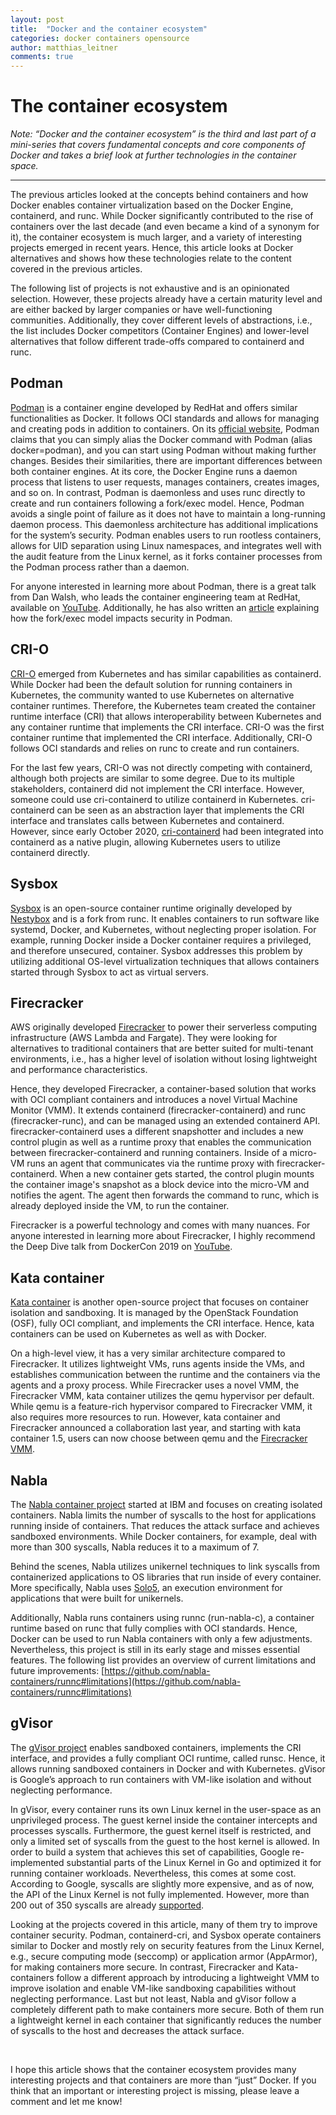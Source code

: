 ```yaml
---
layout: post
title:  "Docker and the container ecosystem"
categories: docker containers opensource
author: matthias_leitner
comments: true
---
```


# The container ecosystem 

_Note: “Docker and the container ecosystem” is the third and last part of a mini-series that covers fundamental concepts and core components of Docker and takes a brief look at further technologies in the container space._

****

The previous articles looked at the concepts behind containers and how Docker enables container virtualization based on the Docker Engine, containerd, and runc. While Docker significantly contributed to the rise of containers over the last decade (and even became a kind of a synonym for it), the container ecosystem is much larger, and a variety of interesting projects emerged in recent years. Hence, this article looks at Docker alternatives and shows how these technologies relate to the content covered in the previous articles.

The following list of projects is not exhaustive and is an opinionated selection. However, these projects already have a certain maturity level and are either backed by larger companies or have well-functioning communities. Additionally, they cover different levels of abstractions, i.e., the list includes Docker competitors (Container Engines) and lower-level alternatives that follow different trade-offs compared to containerd and runc.

## Podman
[Podman](https://podman.io/) is a container engine developed by RedHat and offers similar functionalities as Docker. It follows OCI standards and allows for managing and creating pods in addition to containers. On its [official website](https://docs.podman.io/en/latest/), Podman claims that you can simply alias the Docker command with Podman (alias docker=podman), and you can start using Podman without making further changes. Besides their similarities, there are important differences between both container engines. At its core, the Docker Engine runs a daemon process that listens to user requests, manages containers, creates images, and so on. In contrast, Podman is daemonless and uses runc directly to create and run containers following a fork/exec model. Hence, Podman avoids a single point of failure as it does not have to maintain a long-running daemon process. This daemonless architecture has additional implications for the system’s security. Podman enables users to run rootless containers, allows for UID separation using Linux namespaces, and integrates well with the audit feature from the Linux kernel, as it forks container processes from the Podman process rather than a daemon.

For anyone interested in learning more about Podman, there is a great talk from Dan Walsh, who leads the container engineering team at RedHat, available on [YouTube](https://www.youtube.com/watch?v=N0hSn5EwW8w). Additionally, he has also written an [article](https://opensource.com/article/18/10/podman-more-secure-way-run-containers) explaining how the fork/exec model impacts security in Podman.

## CRI-O
[CRI-O](https://cri-o.io/) emerged from Kubernetes and has similar capabilities as containerd. While Docker had been the default solution for running containers in Kubernetes, the community wanted to use Kubernetes on alternative container runtimes. Therefore, the Kubernetes team created the container runtime interface (CRI) that allows interoperability between Kubernetes and any container runtime that implements the CRI interface. CRI-O was the first container runtime that implemented the CRI interface. Additionally, CRI-O follows OCI standards and relies on runc to create and run containers.

For the last few years, CRI-O was not directly competing with containerd, although both projects are similar to some degree. Due to its multiple stakeholders, containerd did not implement the CRI interface. However, someone could use cri-containerd to utilize containerd in Kubernetes. cri-containerd can be seen as an abstraction layer that implements the CRI interface and translates calls between Kubernetes and containerd. However, since early October 2020, [cri-containerd](https://github.com/containerd/cri) had been integrated into containerd as a native plugin, allowing Kubernetes users to utilize containerd directly.

## Sysbox
[Sysbox](https://github.com/nestybox/sysbox) is an open-source container runtime originally developed by [Nestybox](https://www.nestybox.com/) and is a fork from runc. It enables containers to run software like systemd, Docker, and Kubernetes, without neglecting proper isolation. For example, running Docker inside a Docker container requires a privileged, and therefore unsecured, container. Sysbox addresses this problem by utilizing additional OS-level virtualization techniques that allows containers started through Sysbox to act as virtual servers.

## Firecracker
AWS originally developed [Firecracker](https://firecracker-microvm.github.io/) to power their serverless computing infrastructure (AWS Lambda and Fargate). They were looking for alternatives to traditional containers that are better suited for multi-tenant environments, i.e., has a higher level of isolation without losing lightweight and performance characteristics.

Hence, they developed Firecracker, a container-based solution that works with OCI compliant containers and introduces a novel Virtual Machine Monitor (VMM). It extends containerd (firecracker-containerd) and runc (firecracker-runc), and can be managed using an extended containerd API. firecracker-containerd uses a different snapshotter and includes a new control plugin as well as a runtime proxy that enables the communication between firecracker-containerd and running containers. Inside of a micro-VM runs an agent that communicates via the runtime proxy with firecracker-containerd. When a new container gets started, the control plugin mounts the container image's snapshot as a block device into the micro-VM and notifies the agent. The agent then forwards the command to runc, which is already deployed inside the VM, to run the container.

Firecracker is a powerful technology and comes with many nuances. For anyone interested in learning more about Firecracker, I highly recommend the Deep Dive talk from DockerCon 2019 on [YouTube](https://www.youtube.com/watch?v=0wEiizErKZw).

## Kata container
[Kata container](https://katacontainers.io/) is another open-source project that focuses on container isolation and sandboxing. It is managed by the OpenStack Foundation (OSF), fully OCI compliant, and implements the CRI interface. Hence, kata containers can be used on Kubernetes as well as with Docker.

On a high-level view, it has a very similar architecture compared to Firecracker. It utilizes lightweight VMs, runs agents inside the VMs, and establishes communication between the runtime and the containers via the agents and a proxy process. While Firecracker uses a novel VMM, the Firecracker VMM, kata container utilizes the qemu hypervisor per default. While qemu is a feature-rich hypervisor compared to Firecracker VMM, it also requires more resources to run. However, kata container and Firecracker announced a collaboration last year, and starting with kata container 1.5, users can now choose between qemu and the [Firecracker VMM](https://aws.amazon.com/blogs/opensource/kata-containers-1-5-firecracker-support/).

## Nabla
The [Nabla container project](https://nabla-containers.github.io/) started at IBM and focuses on creating isolated containers. Nabla limits the number of syscalls to the host for applications running inside of containers. That reduces the attack surface and achieves sandboxed environments. While Docker containers, for example, deal with more than 300 syscalls, Nabla reduces it to a maximum of 7.

Behind the scenes, Nabla utilizes unikernel techniques to link syscalls from containerized applications to OS libraries that run inside of every container. More specifically, Nabla uses [Solo5](https://github.com/Solo5/solo5), an execution environment for applications that were built for unikernels.

Additionally, Nabla runs containers using runnc (run-nabla-c), a container runtime based on runc that fully complies with OCI standards. Hence, Docker can be used to run Nabla containers with only a few adjustments. Nevertheless, this project is still in its early stage and misses essential features. The following list provides an overview of current limitations and future improvements: [https://github.com/nabla-containers/runnc#limitations](https://github.com/nabla-containers/runnc#limitations)

## gVisor
The [gVisor project](https://github.com/google/gvisor) enables sandboxed containers, implements the CRI interface, and provides a fully compliant OCI runtime, called runsc. Hence, it allows running sandboxed containers in Docker and with Kubernetes. gVisor is Google’s approach to run containers with VM-like isolation and without neglecting performance.

In gVisor, every container runs its own Linux kernel in the user-space as an unprivileged process. The guest kernel inside the container intercepts and processes syscalls. Furthermore, the guest kernel itself is restricted, and only a limited set of syscalls from the guest to the host kernel is allowed. In order to build a system that achieves this set of capabilities, Google re-implemented substantial parts of the Linux Kernel in Go and optimized it for running container workloads. Nevertheless, this comes at some cost. According to Google, syscalls are slightly more expensive, and as of now, the API of the Linux Kernel is not fully implemented. However, more than 200 out of 350 syscalls are already [supported](https://gvisor.dev/blog/2019/11/18/gvisor-security-basics-part-1/).

Looking at the projects covered in this article, many of them try to improve container security. Podman, containerd-cri, and Sysbox operate containers similar to Docker and mostly rely on security features from the Linux Kernel, e.g., secure computing mode (seccomp) or application armor (AppArmor), for making containers more secure. In contrast, Firecracker and Kata-containers follow a different approach by introducing a lightweight VMM to improve isolation and enable VM-like sandboxing capabilities without neglecting performance. Last but not least, Nabla and gVisor follow a completely different path to make containers more secure. Both of them run a lightweight kernel in each container that significantly reduces the number of syscalls to the host and decreases the attack surface.

&nbsp;

I hope this article shows that the container ecosystem provides many interesting projects and that containers are more than “just” Docker. If you think that an important or interesting project is missing, please leave a comment and let me know!
